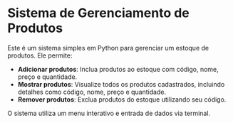 # Sistema de Gerenciamento de Produtos

Este é um sistema simples em Python para gerenciar um estoque de produtos. Ele permite:

- **Adicionar produtos**: Inclua produtos ao estoque com código, nome, preço e quantidade.
- **Mostrar produtos**: Visualize todos os produtos cadastrados, incluindo detalhes como código, nome, preço e quantidade.
- **Remover produtos**: Exclua produtos do estoque utilizando seu código.

O sistema utiliza um menu interativo e entrada de dados via terminal.
